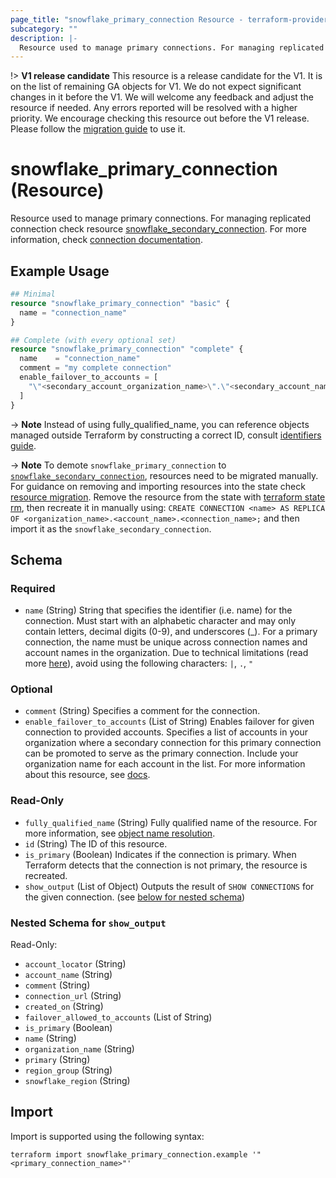 ```yaml
---
page_title: "snowflake_primary_connection Resource - terraform-provider-snowflake"
subcategory: ""
description: |-
  Resource used to manage primary connections. For managing replicated connection check resource snowflakesecondaryconnection ./secondary_connection. For more information, check connection documentation https://docs.snowflake.com/en/sql-reference/sql/create-connection.html.
---
```


!> **V1 release candidate** This resource is a release candidate for the V1. It is on the list of remaining GA objects for V1. We do not expect significant changes in it before the V1. We will welcome any feedback and adjust the resource if needed. Any errors reported will be resolved with a higher priority. We encourage checking this resource out before the V1 release. Please follow the [migration guide](https://github.com/Snowflake-Labs/terraform-provider-snowflake/blob/main/MIGRATION_GUIDE.md#v0970--v0980) to use it.

# snowflake_primary_connection (Resource)

Resource used to manage primary connections. For managing replicated connection check resource [snowflake_secondary_connection](./secondary_connection). For more information, check [connection documentation](https://docs.snowflake.com/en/sql-reference/sql/create-connection.html).

## Example Usage

```terraform
## Minimal
resource "snowflake_primary_connection" "basic" {
  name = "connection_name"
}

## Complete (with every optional set)
resource "snowflake_primary_connection" "complete" {
  name    = "connection_name"
  comment = "my complete connection"
  enable_failover_to_accounts = [
    "\"<secondary_account_organization_name>\".\"<secondary_account_name>\""
  ]
}
```

-> **Note** Instead of using fully_qualified_name, you can reference objects managed outside Terraform by constructing a correct ID, consult [identifiers guide](../docs/guides/identifiers#new-computed-fully-qualified-name-field-in-resources).

-> **Note** To demote `snowflake_primary_connection` to [`snowflake_secondary_connection`](./secondary_connection), resources need to be migrated manually. For guidance on removing and importing resources into the state check [resource migration](https://github.com/Snowflake-Labs/terraform-provider-snowflake/blob/main/docs/technical-documentation/resource_migration.md). Remove the resource from the state with [terraform state rm](https://developer.hashicorp.com/terraform/cli/commands/state/rm), then recreate it in manually using:
    ```
    CREATE CONNECTION <name> AS REPLICA OF <organization_name>.<account_name>.<connection_name>;
    ```
and then import it as the `snowflake_secondary_connection`.
<!-- TODO(SNOW-1634854): include an example showing both methods-->

<!-- schema generated by tfplugindocs -->
## Schema

### Required

- `name` (String) String that specifies the identifier (i.e. name) for the connection. Must start with an alphabetic character and may only contain letters, decimal digits (0-9), and underscores (_). For a primary connection, the name must be unique across connection names and account names in the organization.  Due to technical limitations (read more [here](https://github.com/Snowflake-Labs/terraform-provider-snowflake/blob/main/docs/technical-documentation/identifiers_rework_design_decisions.md#known-limitations-and-identifier-recommendations)), avoid using the following characters: `|`, `.`, `"`

### Optional

- `comment` (String) Specifies a comment for the connection.
- `enable_failover_to_accounts` (List of String) Enables failover for given connection to provided accounts. Specifies a list of accounts in your organization where a secondary connection for this primary connection can be promoted to serve as the primary connection. Include your organization name for each account in the list. For more information about this resource, see [docs](https://registry.terraform.io/providers/Snowflake-Labs/snowflake/latest/docs/resources/account).

### Read-Only

- `fully_qualified_name` (String) Fully qualified name of the resource. For more information, see [object name resolution](https://docs.snowflake.com/en/sql-reference/name-resolution).
- `id` (String) The ID of this resource.
- `is_primary` (Boolean) Indicates if the connection is primary. When Terraform detects that the connection is not primary, the resource is recreated.
- `show_output` (List of Object) Outputs the result of `SHOW CONNECTIONS` for the given connection. (see [below for nested schema](#nestedatt--show_output))

<a id="nestedatt--show_output"></a>
### Nested Schema for `show_output`

Read-Only:

- `account_locator` (String)
- `account_name` (String)
- `comment` (String)
- `connection_url` (String)
- `created_on` (String)
- `failover_allowed_to_accounts` (List of String)
- `is_primary` (Boolean)
- `name` (String)
- `organization_name` (String)
- `primary` (String)
- `region_group` (String)
- `snowflake_region` (String)

## Import

Import is supported using the following syntax:

```shell
terraform import snowflake_primary_connection.example '"<primary_connection_name>"'
```

